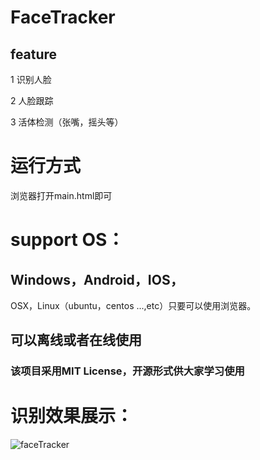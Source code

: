  

#  FaceTracker
## feature 
 1  识别人脸

 2  人脸跟踪

 3 活体检测（张嘴，摇头等）


# 运行方式 
浏览器打开main.html即可



# support OS： 
##  Windows，Android，IOS，
 OSX，Linux（ubuntu，centos ...,etc）只要可以使用浏览器。
 ##  可以离线或者在线使用
  
  ###  该项目采用MIT License，开源形式供大家学习使用

# 识别效果展示：



![faceTracker](https://github.com/douyamv/FaceTracker/blob/master/result/faceTracker.jpg)